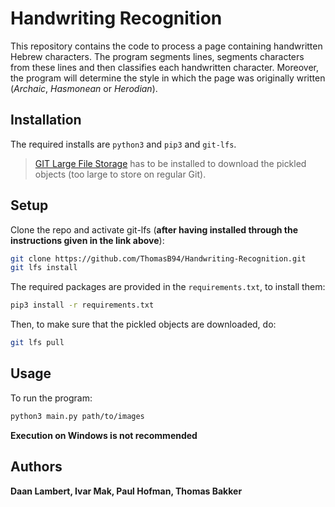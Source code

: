 # Handwriting Recognition

This repository contains the code to process a page containing handwritten Hebrew characters. The program segments lines, segments characters from these lines and then classifies each handwritten character. Moreover, the program will determine the style in which the page was originally written (*Archaic*, *Hasmonean* or *Herodian*).

## Installation
The required installs are ```python3``` and ```pip3``` and ```git-lfs```. 
> [GIT Large File Storage](https://git-lfs.github.com/) has to be installed to download the pickled objects (too large to store on regular Git).

## Setup

Clone the repo and activate git-lfs (**after having installed through the instructions given in the link above**):
```bash
git clone https://github.com/ThomasB94/Handwriting-Recognition.git
git lfs install
```
The required packages are provided in the ```requirements.txt```, to install them:
```bash
pip3 install -r requirements.txt
```

Then, to make sure that the pickled objects are downloaded, do:
```bash
git lfs pull
```
## Usage

To run the program:
```bash
python3 main.py path/to/images
```
**Execution on Windows is not recommended**

## Authors
**Daan Lambert, Ivar Mak, Paul Hofman, Thomas Bakker**